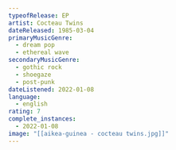 ```yaml
---
typeofRelease: EP
artist: Cocteau Twins
dateReleased: 1985-03-04
primaryMusicGenre:
  - dream pop
  - ethereal wave
secondaryMusicGenre:
  - gothic rock
  - shoegaze
  - post-punk
dateListened: 2022-01-08
language:
  - english
rating: 7
complete_instances:
  - 2022-01-08
image: "[[aikea-guinea - cocteau twins.jpg]]"
---
```

